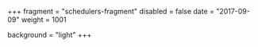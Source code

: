+++
fragment = "schedulers-fragment"
disabled = false
date = "2017-09-09"
weight = 1001

background = "light"
+++